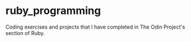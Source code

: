 # ruby_programming
Coding exercises and projects that I have completed in The Odin Project's section of Ruby.

